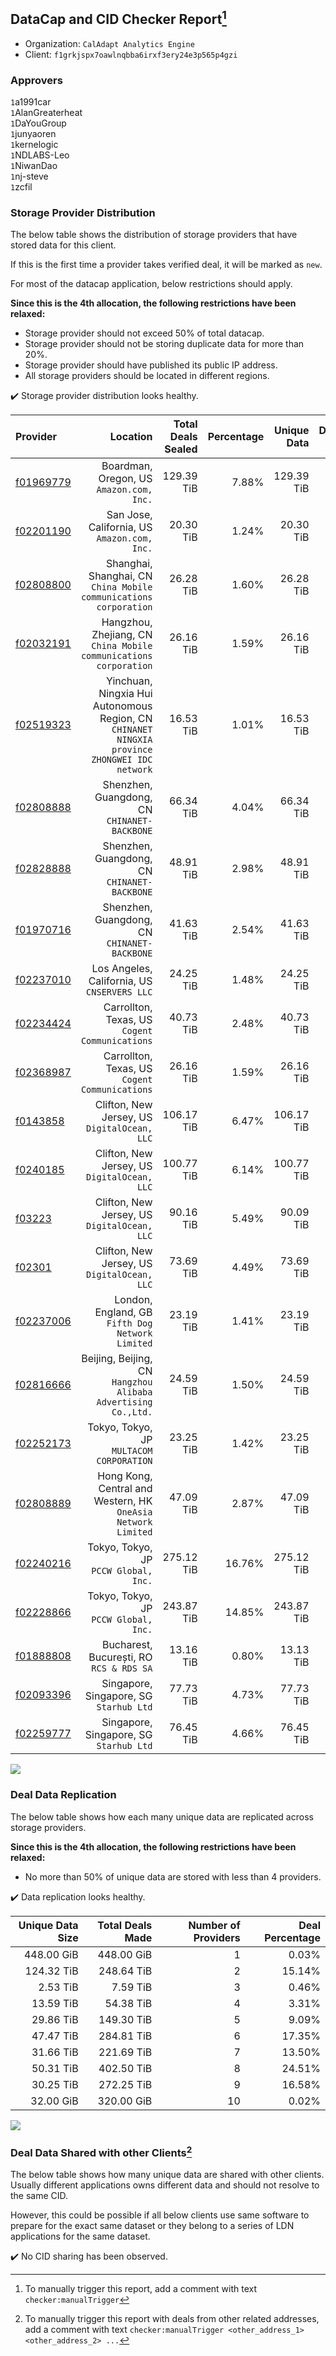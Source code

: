 ## DataCap and CID Checker Report[^1]
 - Organization: `CalAdapt Analytics Engine`
 - Client: `f1grkjspx7oawlnqbba6irxf3ery24e3p565p4gzi`
### Approvers
`1`a1991car<br/>`1`AlanGreaterheat<br/>`1`DaYouGroup<br/>`1`junyaoren<br/>`1`kernelogic<br/>`1`NDLABS-Leo<br/>`1`NiwanDao<br/>`1`nj-steve<br/>`1`zcfil


### Storage Provider Distribution
The below table shows the distribution of storage providers that have stored data for this client.

If this is the first time a provider takes verified deal, it will be marked as `new`.

For most of the datacap application, below restrictions should apply.

**Since this is the 4th allocation, the following restrictions have been relaxed:**
 - Storage provider should not exceed 50% of total datacap.
 - Storage provider should not be storing duplicate data for more than 20%.
 - Storage provider should have published its public IP address.
 - All storage providers should be located in different regions.

✔️ Storage provider distribution looks healthy.

| Provider                                              |                                                                                         Location | Total Deals Sealed | Percentage | Unique Data | Duplicate Deals |
| :---------------------------------------------------- | -----------------------------------------------------------------------------------------------: | -----------------: | ---------: | ----------: | --------------: |
| [f01969779](https://filfox.info/en/address/f01969779) |                                                      Boardman, Oregon, US<br/>`Amazon.com, Inc.` |         129.39 TiB |      7.88% |  129.39 TiB |           0.00% |
| [f02201190](https://filfox.info/en/address/f02201190) |                                                  San Jose, California, US<br/>`Amazon.com, Inc.` |          20.30 TiB |      1.24% |   20.30 TiB |           0.00% |
| [f02808800](https://filfox.info/en/address/f02808800) |                             Shanghai, Shanghai, CN<br/>`China Mobile communications corporation` |          26.28 TiB |      1.60% |   26.28 TiB |           0.00% |
| [f02032191](https://filfox.info/en/address/f02032191) |                             Hangzhou, Zhejiang, CN<br/>`China Mobile communications corporation` |          26.16 TiB |      1.59% |   26.16 TiB |           0.00% |
| [f02519323](https://filfox.info/en/address/f02519323) | Yinchuan, Ningxia Hui Autonomous Region, CN<br/>`CHINANET NINGXIA province ZHONGWEI IDC network` |          16.53 TiB |      1.01% |   16.53 TiB |           0.00% |
| [f02808888](https://filfox.info/en/address/f02808888) |                                                  Shenzhen, Guangdong, CN<br/>`CHINANET-BACKBONE` |          66.34 TiB |      4.04% |   66.34 TiB |           0.00% |
| [f02828888](https://filfox.info/en/address/f02828888) |                                                  Shenzhen, Guangdong, CN<br/>`CHINANET-BACKBONE` |          48.91 TiB |      2.98% |   48.91 TiB |           0.00% |
| [f01970716](https://filfox.info/en/address/f01970716) |                                                  Shenzhen, Guangdong, CN<br/>`CHINANET-BACKBONE` |          41.63 TiB |      2.54% |   41.63 TiB |           0.00% |
| [f02237010](https://filfox.info/en/address/f02237010) |                                                  Los Angeles, California, US<br/>`CNSERVERS LLC` |          24.25 TiB |      1.48% |   24.25 TiB |           0.00% |
| [f02234424](https://filfox.info/en/address/f02234424) |                                                Carrollton, Texas, US<br/>`Cogent Communications` |          40.73 TiB |      2.48% |   40.73 TiB |           0.00% |
| [f02368987](https://filfox.info/en/address/f02368987) |                                                Carrollton, Texas, US<br/>`Cogent Communications` |          26.16 TiB |      1.59% |   26.16 TiB |           0.00% |
| [f0143858](https://filfox.info/en/address/f0143858)   |                                                  Clifton, New Jersey, US<br/>`DigitalOcean, LLC` |         106.17 TiB |      6.47% |  106.17 TiB |           0.00% |
| [f0240185](https://filfox.info/en/address/f0240185)   |                                                  Clifton, New Jersey, US<br/>`DigitalOcean, LLC` |         100.77 TiB |      6.14% |  100.77 TiB |           0.00% |
| [f03223](https://filfox.info/en/address/f03223)       |                                                  Clifton, New Jersey, US<br/>`DigitalOcean, LLC` |          90.16 TiB |      5.49% |   90.09 TiB |           0.07% |
| [f02301](https://filfox.info/en/address/f02301)       |                                                  Clifton, New Jersey, US<br/>`DigitalOcean, LLC` |          73.69 TiB |      4.49% |   73.69 TiB |           0.00% |
| [f02237006](https://filfox.info/en/address/f02237006) |                                              London, England, GB<br/>`Fifth Dog Network Limited` |          23.19 TiB |      1.41% |   23.19 TiB |           0.00% |
| [f02816666](https://filfox.info/en/address/f02816666) |                                 Beijing, Beijing, CN<br/>`Hangzhou Alibaba Advertising Co.,Ltd.` |          24.59 TiB |      1.50% |   24.59 TiB |           0.00% |
| [f02252173](https://filfox.info/en/address/f02252173) |                                                      Tokyo, Tokyo, JP<br/>`MULTACOM CORPORATION` |          23.25 TiB |      1.42% |   23.25 TiB |           0.00% |
| [f02808889](https://filfox.info/en/address/f02808889) |                                 Hong Kong, Central and Western, HK<br/>`OneAsia Network Limited` |          47.09 TiB |      2.87% |   47.09 TiB |           0.00% |
| [f02240216](https://filfox.info/en/address/f02240216) |                                                         Tokyo, Tokyo, JP<br/>`PCCW Global, Inc.` |         275.12 TiB |     16.76% |  275.12 TiB |           0.00% |
| [f02228866](https://filfox.info/en/address/f02228866) |                                                         Tokyo, Tokyo, JP<br/>`PCCW Global, Inc.` |         243.87 TiB |     14.85% |  243.87 TiB |           0.00% |
| [f01888808](https://filfox.info/en/address/f01888808) |                                                      Bucharest, București, RO<br/>`RCS & RDS SA` |          13.16 TiB |      0.80% |   13.13 TiB |           0.24% |
| [f02093396](https://filfox.info/en/address/f02093396) |                                                       Singapore, Singapore, SG<br/>`Starhub Ltd` |          77.73 TiB |      4.73% |   77.73 TiB |           0.00% |
| [f02259777](https://filfox.info/en/address/f02259777) |                                                       Singapore, Singapore, SG<br/>`Starhub Ltd` |          76.45 TiB |      4.66% |   76.45 TiB |           0.00% |

<img src="https://raw.githubusercontent.com/data-preservation-programs/filplus-checker-assets/main/filecoin-project/filecoin-plus-large-datasets/issues/2144/1702452345302.png"/>

### Deal Data Replication
The below table shows how each many unique data are replicated across storage providers.


**Since this is the 4th allocation, the following restrictions have been relaxed:**
- No more than 50% of unique data are stored with less than 4 providers.

✔️ Data replication looks healthy.

| Unique Data Size | Total Deals Made | Number of Providers | Deal Percentage |
| ---------------: | ---------------: | ------------------: | --------------: |
|       448.00 GiB |       448.00 GiB |                   1 |           0.03% |
|       124.32 TiB |       248.64 TiB |                   2 |          15.14% |
|         2.53 TiB |         7.59 TiB |                   3 |           0.46% |
|        13.59 TiB |        54.38 TiB |                   4 |           3.31% |
|        29.86 TiB |       149.30 TiB |                   5 |           9.09% |
|        47.47 TiB |       284.81 TiB |                   6 |          17.35% |
|        31.66 TiB |       221.69 TiB |                   7 |          13.50% |
|        50.31 TiB |       402.50 TiB |                   8 |          24.51% |
|        30.25 TiB |       272.25 TiB |                   9 |          16.58% |
|        32.00 GiB |       320.00 GiB |                  10 |           0.02% |

<img src="https://raw.githubusercontent.com/data-preservation-programs/filplus-checker-assets/main/filecoin-project/filecoin-plus-large-datasets/issues/2144/1702452345963.png"/>

### Deal Data Shared with other Clients[^3]
The below table shows how many unique data are shared with other clients.
Usually different applications owns different data and should not resolve to the same CID.

However, this could be possible if all below clients use same software to prepare for the exact same dataset or they belong to a series of LDN applications for the same dataset.

✔️ No CID sharing has been observed.

[^1]: To manually trigger this report, add a comment with text `checker:manualTrigger`

[^2]: Deals from those addresses are combined into this report as they are specified with `checker:manualTrigger`

[^3]: To manually trigger this report with deals from other related addresses, add a comment with text `checker:manualTrigger <other_address_1> <other_address_2> ...`
